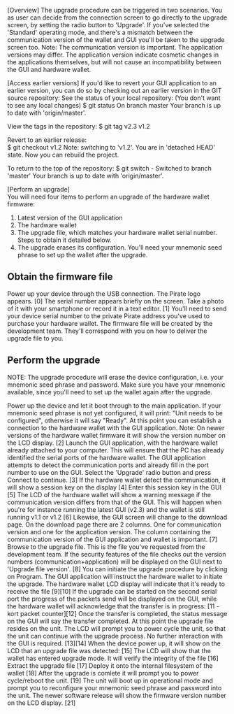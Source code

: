 [Overview]
The upgrade procedure can be triggered in two scenarios.
You as user can decide from the connection screen to go
directly to the upgrade screen, by setting the radio button
to 'Upgrade'.
If you've selected the 'Standard' operating mode, and there's
a mismatch between the communication version of the wallet and
GUI you'll be taken to the upgrade screen too.
Note: The communication version is important. The application 
versions may differ. The application version indicate cosmetic changes in the applications themselves, but will not cause an incompatibility between the GUI and hardware wallet.

[Access earlier versions]
If you'd like to revert your GUI application to an earlier
version, you can do so by checking out an earlier version 
in the GIT source repository:
See the status of your local repository:
(You don't want to see any local changes)
$ git status
  On branch master
  Your branch is up to date with 'origin/master'.
  
View the tags in the repository:
$ git tag
  v2.3
  v1.2
  
Revert to an earlier release:  
$ git checkout v1.2
  Note: switching to 'v1.2'.
  You are in 'detached HEAD' state.
Now you can rebuild the project.

To return to the top of the repository:
$ git switch -
  Switched to branch 'master'
  Your branch is up to date with 'origin/master'.
  
[Perform an upgrade]  
You will need four items to perform an upgrade of the 
hardware wallet firmware:
1) Latest version of the GUI application 
2) The hardware wallet
3) The upgrade file, which matches your hardware wallet 
serial number. Steps to obtain it detailed below.
4) The upgrade erases its configuration. You'll need your
mnemonic seed phrase to set up the wallet after the upgrade.

Obtain the firmware file
------------------------
Power up your device through the USB connection. The Pirate logo appears.
[0]
The serial number appears briefly on the screen. Take a photo of
it with your smartphone or record it in a text editor.
[1]
You'll need to send your device serial number to the private Pirate address you've used to purchase your hardware wallet.
The firmware file will be created by the development team. They'll
correspond with you on how to deliver the upgrade file to you.

Perform the upgrade
-------------------
NOTE: The upgrade procedure will erase the device configuration,
i.e. your mnemonic seed phrase and password. Make sure you have 
your mnemonic available, since you'll need to set up the wallet 
again after the upgrade.

Power up the device and let it boot through to the main application. If your mnemonic seed phrase is not yet configured, it will print: "Unit needs to be configured", otherwise it will say "Ready".
At this point you can establish a connection to the hardware wallet with the GUI application.
Note: On newer versions of the hardware wallet firmware it will show the version number on the LCD display.
[2]
Launch the GUI application, with the hardware wallet already attached to your computer. This will ensure that the PC has already identified the serial ports of the hardware wallet. The GUI application attempts to detect the communication ports and already fill in the port number to use on the GUI.
Select the 'Upgrade' radio button and press Connect to continue.
[3]
If the hardware wallet detect the communication, it will show a 
session key on the display
[4]
Enter this session key in the GUI
[5]
The LCD of the hardware wallet will show a warning message if the communication version differs from that of the GUI. This will happen when you're for instance running the latest GUI (v2.3) and the wallet is still running v1.1 or v1.2
[6]
Likewise, the GUI screen will change to the download page. On the download page there are 2 columns. One for communication version and one for the application version. The column containing the communication version of the GUI application and wallet is important.
[7]
Browse to the upgrade file. This is the file you've requested from the development team. If the security features of the file checks out the version numbers (communication+application) will be displayed on the GUI next to 'Upgrade file version'.
[8]
You can initiate the upgrade procedure by clicking on Program.
The GUI application will instruct the hardware wallet to initiate the upgrade. The hardware wallet LCD display will indicate that it's ready to receive the file
[9][10]
If the upgrade can be started on the second serial port the progress of the packets send will be displayed on the GUI, while
the hardware wallet will acknowledge that the transfer is in progress:
[11 - kort packet counter][12]
Once the transfer is completed, the status message on the GUI will say the transfer completed. At this point the upgrade file resides on the unit. The LCD will prompt you to power cycle the unit, so that the unit can continue with the upgrade process.
No further interaction with the GUI is required.
[13][14]
When the device power up, it will show on the LCD that an upgrade file was detected:
[15]
The LCD will show that the wallet has entered upgrade mode. It will verify the integrity of the file
[16]
Extract the upgrade file
[17]
Deploy it onto the internal filesystem of the wallet
[18]
After the upgrade is comlete it will prompt you to power cycle/reboot the unit.
[19]
The unit will boot up in operational mode and prompt you to reconfigure your mnemonic seed phrase and password into the unit.
The newer software release will show the firmware version number on the LCD display.
[21]
